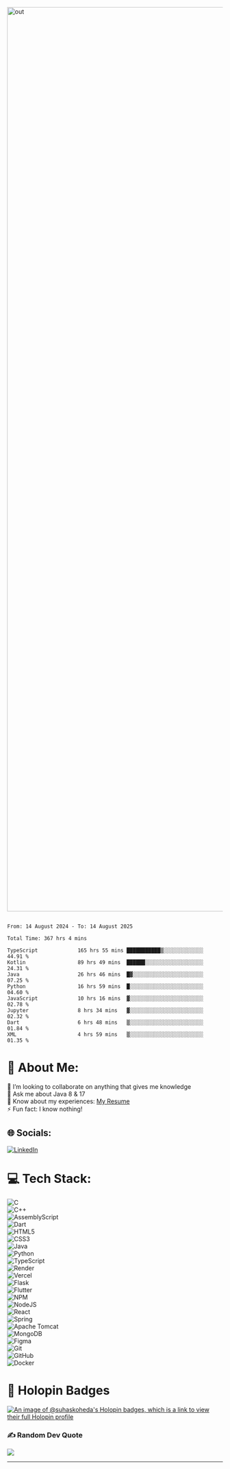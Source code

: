 <img width="2109" alt="out" src="https://github.com/user-attachments/assets/ed5c30aa-e784-4164-90ea-ca4c47d189ed" />

<!--START_SECTION:waka-->
```

From: 14 August 2024 - To: 14 August 2025

Total Time: 367 hrs 4 mins

TypeScript             165 hrs 55 mins ███████████▒░░░░░░░░░░░░░   44.91 %
Kotlin                 89 hrs 49 mins  ██████░░░░░░░░░░░░░░░░░░░   24.31 %
Java                   26 hrs 46 mins  █▓░░░░░░░░░░░░░░░░░░░░░░░   07.25 %
Python                 16 hrs 59 mins  █░░░░░░░░░░░░░░░░░░░░░░░░   04.60 %
JavaScript             10 hrs 16 mins  ▓░░░░░░░░░░░░░░░░░░░░░░░░   02.78 %
Jupyter                8 hrs 34 mins   ▓░░░░░░░░░░░░░░░░░░░░░░░░   02.32 %
Dart                   6 hrs 48 mins   ▒░░░░░░░░░░░░░░░░░░░░░░░░   01.84 %
XML                    4 hrs 59 mins   ▒░░░░░░░░░░░░░░░░░░░░░░░░   01.35 %

```
<!--END_SECTION:waka-->

# 💫 About Me:
👯 I’m looking to collaborate on anything that gives me knowledge  
💬 Ask me about Java 8 & 17  
📄 Know about my experiences: [My Resume](https://unknkwnhaasresume.tiiny.site/)  
⚡ Fun fact: I know nothing!

## 🌐 Socials:
[![LinkedIn](https://img.shields.io/badge/LinkedIn-%230077B5.svg?logo=linkedin&logoColor=white)](https://www.linkedin.com/in/ssk450/) 

# 💻 Tech Stack:
![C](https://img.shields.io/badge/C-%2300599C.svg?style=plastic&logo=c&logoColor=white)  
![C++](https://img.shields.io/badge/C++-%2300599C.svg?style=plastic&logo=c%2B%2B&logoColor=white)  
![AssemblyScript](https://img.shields.io/badge/AssemblyScript-%23000000.svg?style=plastic&logo=assemblyscript&logoColor=white)  
![Dart](https://img.shields.io/badge/Dart-%230175C2.svg?style=plastic&logo=dart&logoColor=white)  
![HTML5](https://img.shields.io/badge/HTML5-%23E34F26.svg?style=plastic&logo=html5&logoColor=white)  
![CSS3](https://img.shields.io/badge/CSS3-%231572B6.svg?style=plastic&logo=css3&logoColor=white)  
![Java](https://img.shields.io/badge/Java-%23ED8B00.svg?style=plastic&logo=openjdk&logoColor=white)  
![Python](https://img.shields.io/badge/Python-3670A0?style=plastic&logo=python&logoColor=ffdd54)  
![TypeScript](https://img.shields.io/badge/TypeScript-%23007ACC.svg?style=plastic&logo=typescript&logoColor=white)  
![Render](https://img.shields.io/badge/Render-%2346E3B7.svg?style=plastic&logo=render&logoColor=white)  
![Vercel](https://img.shields.io/badge/Vercel-%23000000.svg?style=plastic&logo=vercel&logoColor=white)  
![Flask](https://img.shields.io/badge/Flask-%23000.svg?style=plastic&logo=flask&logoColor=white)  
![Flutter](https://img.shields.io/badge/Flutter-%2302569B.svg?style=plastic&logo=flutter&logoColor=white)  
![NPM](https://img.shields.io/badge/NPM-%23CB3837.svg?style=plastic&logo=npm&logoColor=white)  
![NodeJS](https://img.shields.io/badge/Node.js-6DA55F?style=plastic&logo=node.js&logoColor=white)  
![React](https://img.shields.io/badge/React-%2320232a.svg?style=plastic&logo=react&logoColor=%2361DAFB)  
![Spring](https://img.shields.io/badge/Spring-%236DB33F.svg?style=plastic&logo=spring&logoColor=white)  
![Apache Tomcat](https://img.shields.io/badge/Apache%20Tomcat-%23F8DC75.svg?style=plastic&logo=apache-tomcat&logoColor=black)  
![MongoDB](https://img.shields.io/badge/MongoDB-%234ea94b.svg?style=plastic&logo=mongodb&logoColor=white)  
![Figma](https://img.shields.io/badge/Figma-%23F24E1E.svg?style=plastic&logo=figma&logoColor=white)  
![Git](https://img.shields.io/badge/Git-%23F05033.svg?style=plastic&logo=git&logoColor=white)  
![GitHub](https://img.shields.io/badge/GitHub-%23121011.svg?style=plastic&logo=github&logoColor=white)  
![Docker](https://img.shields.io/badge/Docker-%230db7ed.svg?style=plastic&logo=docker&logoColor=white)

# 🏅 Holopin Badges
[![An image of @suhaskoheda's Holopin badges, which is a link to view their full Holopin profile](https://holopin.me/suhaskoheda)](https://holopin.io/@suhaskoheda)

### ✍️ Random Dev Quote
![](https://quotes-github-readme.vercel.app/api?type=horizontal&theme=radical)

---
<!-- Proudly created with GPRM ( https://gprm.itsvg.in ) -->
```
